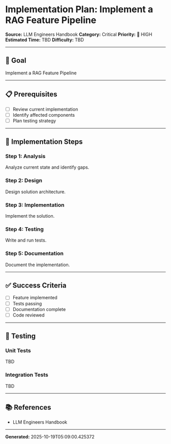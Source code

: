 # Implementation Plan: Implement a RAG Feature Pipeline

**Source:** LLM Engineers Handbook
**Category:** Critical
**Priority:** 🔴 HIGH
**Estimated Time:** TBD
**Difficulty:** TBD

---

## 🎯 Goal

Implement a RAG Feature Pipeline

---

## 📋 Prerequisites

- [ ] Review current implementation
- [ ] Identify affected components
- [ ] Plan testing strategy

---

## 🔧 Implementation Steps

### Step 1: Analysis

Analyze current state and identify gaps.

### Step 2: Design

Design solution architecture.

### Step 3: Implementation

Implement the solution.

### Step 4: Testing

Write and run tests.

### Step 5: Documentation

Document the implementation.

---

## ✅ Success Criteria

- [ ] Feature implemented
- [ ] Tests passing
- [ ] Documentation complete
- [ ] Code reviewed

---

## 🧪 Testing

### Unit Tests

TBD

### Integration Tests

TBD

---

## 📚 References

- LLM Engineers Handbook

---

**Generated:** 2025-10-19T05:09:00.425372
